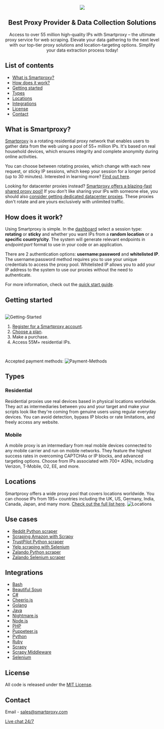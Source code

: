 <p align="center">
<a href="https://dashboard.smartproxy.com/?page=residential-proxies&utm_source=socialorganic&utm_medium=social&utm_campaign=resi_trial_GITHUB"><img src="https://i.imgur.com/opsHIEZ.png"></a>
</p>

<h2 align="center">
  Best Proxy Provider & Data Collection Solutions
</h2>

<p align="center">
Access to over 55 million high-quality IPs with Smartproxy – the ultimate proxy service for web scraping. Elevate your data gathering to the next level with our top-tier proxy solutions and location-targeting options. Simplify your data extraction process today!
</p>

## List of contents

- [What is Smartproxy?](#what-is-smartproxy)
- [How does it work?](#how-does-it-work)
- [Getting started](#getting-started)
- [Types](#types)
- [Locations](#locations)
- [Integrations](#integrations)
- [License](#license)
- [Contact](#contact)
 
## What is Smartproxy?
[Smartproxy](https://smartproxy.com/) is a rotating residential proxy network that enables users to gather data from the web using a pool of 55+ million IPs. It's based on real household devices, which ensures integrity and complete anonymity during online activities.

You can choose between rotating proxies, which change with each new request, or sticky IP sessions, which keep your session for a longer period (up to 30 minutes). Interested in learning more? [Find out here](https://smartproxy.com/questions/how-does-it-work?utm_source=github&utm_medium=referral&utm_campaign=repository&utm_content=hyperlink).

Looking for datacenter proxies instead? [Smartproxy offers a blazing-fast shared proxy pool!](https://smartproxy.com/proxies/shared-proxies?utm_source=github&utm_medium=referral&utm_campaign=repository&utm_content=hyperlink)
If you don't like sharing your IPs with someone else, you should also [consider getting dedicated datacenter proxies](https://smartproxy.com/proxies/dedicated-datacenter-proxies?utm_source=github&utm_medium=referral&utm_campaign=repository&utm_content=hyperlink). These proxies don't rotate and are yours exclusively with unlimited traffic.

## How does it work?

Using Smartproxy is simple. In the [dashboard](https://dashboard.smartproxy.com/residential-proxies/proxy-setup) select a session type: **rotating** or **sticky** and whether you want IPs from a **random location** or a **specific country/city**. The system will generate relevant endpoints in *endpoint:port* format to use in your code or an application.

There are 2 authentication options: **username:password** and **whitelisted IP**. The username:password method requires you to use your unique credentials to access the proxy pool. Whitelisted IP allows you to add your IP address to the system to use our proxies without the need to authenticate. 
  
For more information, check out the [quick start guide](https://smartproxy.com/smartproxy-quick-start-guide?utm_source=github&utm_medium=referral&utm_campaign=repository&utm_content=hyperlink).

## Getting started
<br>![Getting-Started](https://github.com/Smartproxy/Smartproxy/assets/159907476/1ae1b298-d457-4f53-9a01-f425916ac8f4)
 1. [Register for a Smartproxy account](https://dashboard.smartproxy.com/register?coupon=SMARTHUB20&utm_source=github&utm_medium=referral&utm_campaign=repository&utm_content=hyperlink).
 2. [Choose a plan](https://smartproxy.com/proxies/residential-proxies/pricing?utm_source=github&utm_medium=referral&utm_campaign=repository&utm_content=hyperlink).
 3. Make a purchase.
 4. Access 55M+ residential IPs.
<br>

Accepted payment methods:
![Payment-Methods](https://github.com/Smartproxy/Smartproxy/assets/159907476/5cbf818a-7872-4284-a5db-7a1f76053473)
## Types
### Residential
Residential proxies use real devices based in physical locations worldwide. They act as intermediaries between you and your target and make your scripts look like they're coming from genuine users using regular everyday devices. You can avoid detection, bypass IP blocks or rate limitations, and freely access any website.

### Mobile
A mobile proxy is an intermediary from real mobile devices connected to any mobile carrier and run on mobile networks. They feature the highest success rates in overcoming CAPTCHAs or IP blocks, and advanced targeting options. Choose from IPs associated with 700+ ASNs, including Verizon, T-Mobile, O2, EE, and more.

## Locations
Smartproxy offers a wide proxy pool that covers locations worldwide. You can choose IPs from 195+ countries including the UK, US, Germany, India, Canada, Japan, and many more. [Check out the full list here](https://smartproxy.com/proxies/list).
![Locations](https://github.com/Smartproxy/Smartproxy/assets/159907476/e40090ce-44de-4e5d-93e3-bb3df1f8425d)


## Use cases
- [Reddit Python scraper](https://github.com/Smartproxy/reddit-python-scraper)
- [Scraping Amazon with Scrapy](https://github.com/Smartproxy/python-scrapy-amazon)
- [TrustPilot Python scraper](https://github.com/Smartproxy/trustpilot_python_scraper)
- [Yelp scraping with Selenium](https://github.com/Smartproxy/yelp-selenium-scraper)
- [Zalando Python scraper](https://github.com/Smartproxy/zalando_python_scraper)
- [Zalando Selenium scraper](https://github.com/Smartproxy/zalando_selenium_scraper)

## Integrations

- [Bash](https://github.com/Smartproxy/Smartproxy/tree/master/shell)
- [Beautiful Soup](https://github.com/Smartproxy/BeautifulSoup)
- [C#](https://github.com/Smartproxy/Smartproxy/tree/master/csharp)
- [Cheerio.js](https://github.com/Smartproxy/Cheerio)
- [Golang](https://github.com/Smartproxy/Smartproxy/tree/master/golang)
- [Java](https://github.com/Smartproxy/Smartproxy/tree/master/java)
- [Nightmare.js](https://github.com/Smartproxy/Nightmare)
- [Node.js](https://github.com/Smartproxy/Smartproxy/tree/master/nodejs)
- [PHP](https://github.com/Smartproxy/Smartproxy/tree/master/php)
- [Puppeteer.js](https://github.com/Smartproxy/Puppeteer)
- [Python](https://github.com/Smartproxy/Smartproxy/tree/master/python)
- [Ruby](https://github.com/Smartproxy/Smartproxy/tree/master/ruby)
- [Scrapy](https://github.com/Smartproxy/Scrapy)
- [Scrapy Middleware](https://github.com/Smartproxy/Scrapy-Middleware)
- [Selenium](https://github.com/Smartproxy/Selenium)


## License

All code is released under the [MIT License](https://github.com/Smartproxy/Smartproxy/blob/master/LICENSE).

## Contact
Email - sales@smartproxy.com

<a href="https://direct.lc.chat/12092754/">Live chat 24/7</a>
